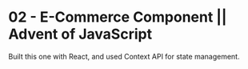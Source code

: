 # 02 - E-Commerce Component || Advent of JavaScript

Built this one with React, and used Context API for state management.